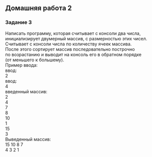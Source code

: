 ## Домашняя работа 2

### Задание 3

Написать программу, которая считывает с консоли два числа,</br>
инициализирует двумерный массив, с размерностью этих чисел.</br>
Считывает с консоли числа по количеству ячеек массива. </br>
После этого сортирует массив последовательно построчно</br>
по возрастанию и выводит на консоль его в обратном порядке</br>
(от меньшего к большему).</br>
Пример ввода:</br>
ввод:</br>
2</br>
ввод:</br>
4</br>
введенный массив:</br>
2 </br> 
4 </br>
7  </br>
8</br>
10 </br>
1 </br>
15 </br>
3</br>
Выведенный массив:</br>
15 10 8 7</br>
4  3  2 1</br>


